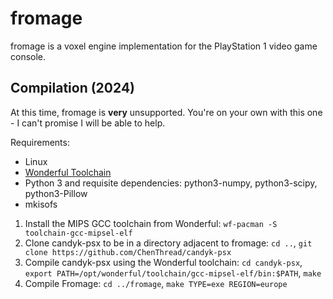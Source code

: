 # fromage

fromage is a voxel engine implementation for the PlayStation 1 video game console.

## Compilation (2024)

At this time, fromage is **very** unsupported. You're on your own with this one - I can't promise I will be able to help.

Requirements:

* Linux
* [Wonderful Toolchain](https://wonderful.asie.pl/docs/getting-started/)
* Python 3 and requisite dependencies: python3-numpy, python3-scipy, python3-Pillow
* mkisofs

1. Install the MIPS GCC toolchain from Wonderful: `wf-pacman -S toolchain-gcc-mipsel-elf`
2. Clone candyk-psx to be in a directory adjacent to fromage: `cd ..`, `git clone https://github.com/ChenThread/candyk-psx`
3. Compile candyk-psx using the Wonderful toolchain: `cd candyk-psx`, `export PATH=/opt/wonderful/toolchain/gcc-mipsel-elf/bin:$PATH`, `make`
4. Compile Fromage: `cd ../fromage`, `make TYPE=exe REGION=europe`
